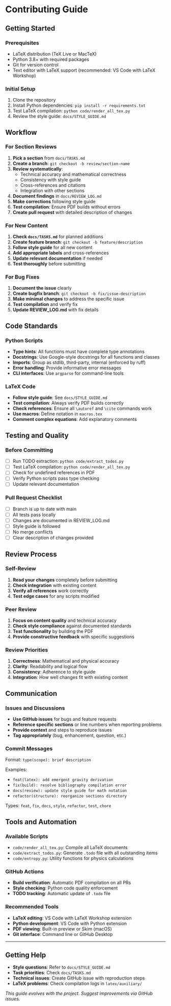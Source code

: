 # Contributing Guide

## Getting Started

### Prerequisites
- LaTeX distribution (TeX Live or MacTeX)
- Python 3.8+ with required packages
- Git for version control
- Text editor with LaTeX support (recommended: VS Code with LaTeX Workshop)

### Initial Setup
1. Clone the repository
2. Install Python dependencies: `pip install -r requirements.txt`
3. Test LaTeX compilation: `python code/render_all_tex.py`
4. Review the style guide: `docs/STYLE_GUIDE.md`

## Workflow

### For Section Reviews
1. **Pick a section** from `docs/TASKS.md`
2. **Create a branch**: `git checkout -b review/section-name`
3. **Review systematically**:
   - Technical accuracy and mathematical correctness
   - Consistency with style guide
   - Cross-references and citations
   - Integration with other sections
4. **Document findings** in `docs/REVIEW_LOG.md`
5. **Make corrections** following style guide
6. **Test compilation**: Ensure PDF builds without errors
7. **Create pull request** with detailed description of changes

### For New Content
1. **Check `docs/TASKS.md`** for planned additions
2. **Create feature branch**: `git checkout -b feature/description`
3. **Follow style guide** for all new content
4. **Add appropriate labels** and cross-references
5. **Update relevant documentation** if needed
6. **Test thoroughly** before submitting

### For Bug Fixes
1. **Document the issue** clearly
2. **Create bugfix branch**: `git checkout -b fix/issue-description`
3. **Make minimal changes** to address the specific issue
4. **Test compilation** and verify fix
5. **Update REVIEW_LOG.md** with fix details

## Code Standards

### Python Scripts
- **Type hints**: All functions must have complete type annotations
- **Docstrings**: Use Google-style docstrings for all functions and classes
- **Imports**: Group as stdlib, third-party, internal (enforced by ruff)
- **Error handling**: Provide informative error messages
- **CLI interfaces**: Use `argparse` for command-line tools

### LaTeX Code
- **Follow style guide**: See `docs/STYLE_GUIDE.md`
- **Test compilation**: Always verify PDF builds correctly
- **Check references**: Ensure all `\autoref` and `\cite` commands work
- **Use macros**: Define notation in `macros.tex`
- **Comment complex equations**: Add explanatory comments

## Testing and Quality

### Before Committing
- [ ] Run TODO extraction: `python code/extract_todos.py`
- [ ] Test LaTeX compilation: `python code/render_all_tex.py`
- [ ] Check for undefined references in PDF
- [ ] Verify Python scripts pass type checking
- [ ] Update relevant documentation

### Pull Request Checklist
- [ ] Branch is up to date with main
- [ ] All tests pass locally
- [ ] Changes are documented in REVIEW_LOG.md
- [ ] Style guide is followed
- [ ] No merge conflicts
- [ ] Clear description of changes provided

## Review Process

### Self-Review
1. **Read your changes** completely before submitting
2. **Check integration** with existing content
3. **Verify all references** work correctly
4. **Test edge cases** for any scripts modified

### Peer Review
1. **Focus on content quality** and technical accuracy
2. **Check style compliance** against documented standards
3. **Test functionality** by building the PDF
4. **Provide constructive feedback** with specific suggestions

### Review Priorities
1. **Correctness**: Mathematical and physical accuracy
2. **Clarity**: Readability and logical flow
3. **Consistency**: Adherence to style guide
4. **Integration**: How well changes fit with existing content

## Communication

### Issues and Discussions
- **Use GitHub issues** for bugs and feature requests
- **Reference specific sections** or line numbers when reporting problems
- **Provide context** and steps to reproduce issues
- **Tag appropriately** (bug, enhancement, question, etc.)

### Commit Messages
Format: `type(scope): brief description`

Examples:
- `feat(latex): add emergent gravity derivation`
- `fix(build): resolve bibliography compilation error`
- `docs(review): update style guide for math notation`
- `refactor(structure): reorganize sections directory`

Types: `feat`, `fix`, `docs`, `style`, `refactor`, `test`, `chore`

## Tools and Automation

### Available Scripts
- `code/render_all_tex.py`: Compile all LaTeX documents
- `code/extract_todos.py`: Generate `.todo` file with all outstanding items
- `code/entropy.py`: Utility functions for physics calculations

### GitHub Actions
- **Build verification**: Automatic PDF compilation on all PRs
- **Style checking**: Python code quality enforcement
- **TODO tracking**: Automatic update of `.todo` file

### Recommended Tools
- **LaTeX editing**: VS Code with LaTeX Workshop extension
- **Python development**: VS Code with Python extension
- **PDF viewing**: Built-in preview or Skim (macOS)
- **Git interface**: Command line or GitHub Desktop

---

## Getting Help

- **Style questions**: Refer to `docs/STYLE_GUIDE.md`
- **Task priorities**: Check `docs/TASKS.md`
- **Technical issues**: Create GitHub issue with reproduction steps
- **LaTeX problems**: Check compilation logs in `latex/auxiliary/`

*This guide evolves with the project. Suggest improvements via GitHub issues.* 